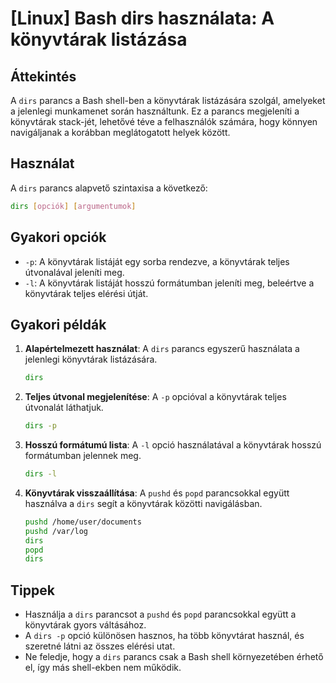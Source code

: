 # [Linux] Bash dirs használata: A könyvtárak listázása

## Áttekintés
A `dirs` parancs a Bash shell-ben a könyvtárak listázására szolgál, amelyeket a jelenlegi munkamenet során használtunk. Ez a parancs megjeleníti a könyvtárak stack-jét, lehetővé téve a felhasználók számára, hogy könnyen navigáljanak a korábban meglátogatott helyek között.

## Használat
A `dirs` parancs alapvető szintaxisa a következő:

```bash
dirs [opciók] [argumentumok]
```

## Gyakori opciók
- `-p`: A könyvtárak listáját egy sorba rendezve, a könyvtárak teljes útvonalával jeleníti meg.
- `-l`: A könyvtárak listáját hosszú formátumban jeleníti meg, beleértve a könyvtárak teljes elérési útját.

## Gyakori példák
1. **Alapértelmezett használat**:
   A `dirs` parancs egyszerű használata a jelenlegi könyvtárak listázására.
   ```bash
   dirs
   ```

2. **Teljes útvonal megjelenítése**:
   A `-p` opcióval a könyvtárak teljes útvonalát láthatjuk.
   ```bash
   dirs -p
   ```

3. **Hosszú formátumú lista**:
   A `-l` opció használatával a könyvtárak hosszú formátumban jelennek meg.
   ```bash
   dirs -l
   ```

4. **Könyvtárak visszaállítása**:
   A `pushd` és `popd` parancsokkal együtt használva a `dirs` segít a könyvtárak közötti navigálásban.
   ```bash
   pushd /home/user/documents
   pushd /var/log
   dirs
   popd
   dirs
   ```

## Tippek
- Használja a `dirs` parancsot a `pushd` és `popd` parancsokkal együtt a könyvtárak gyors váltásához.
- A `dirs -p` opció különösen hasznos, ha több könyvtárat használ, és szeretné látni az összes elérési utat.
- Ne feledje, hogy a `dirs` parancs csak a Bash shell környezetében érhető el, így más shell-ekben nem működik.